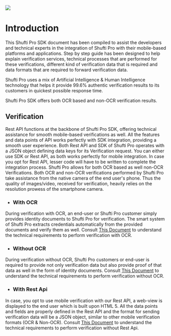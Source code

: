 [![](https://raw.githubusercontent.com/shuftipro/RESTful-API-v1.2/master/assets/banner.jpg)](https://www.shuftipro.com/)

# Introduction

This Shufti Pro SDK document has been compiled to assist the developers and technical experts in the integration of Shufti Pro with their mobile-based platforms and applications. Step by step guide has been designed to help explain verification services, technical processes that are performed for these verifications, different kind of verification data that is required and data formats that are required to forward verification data. 

Shufti Pro uses a mix of Artificial Intelligence & Human Intelligence technology that helps it provide 99.6% authentic verification results to its customers in quickest possible response time.

Shufti Pro SDK offers both OCR based and non-OCR verification results. 

## Verification
Rest API functions at the backbone of Shufti Pro SDK, offering technical assistance for smooth mobile-based verifications as well. All the features and data points of API works perfectly with SDK integration, providing a smooth user experience.
Both Rest API and SDK of Shufti Pro operates with a JSON object defining data keys for its Verification request. You can either use SDK or Rest API, as both works perfectly for mobile integration. In case you opt for Rest API, lesser code will have to be written to complete the integration process. 
Shufti Pro allows for both OCR based as well non-OCR Verifications. Both OCR and non-OCR verifications performed by Shufti Pro take assistance from the native camera of the end user's phone. Thus the quality of images/video, received for verification, heavily relies on the resolution prowess of the smartphone camera.

* ### With OCR
During verification with OCR, an end-user or Shufti Pro customer simply provides identity documents to Shufti Pro for verification. The smart system of Shufti Pro extracts credentials automatically from the provided documents and verify them as well. Consult [This Document](verification-with-ocr) to understand the technical requirements to perform verification with OCR.
    
* ### Without OCR
During verification without OCR, Shufti Pro customers or end-user is required to provide not only verification data but also provide proof of that data as well in the form of identity documents. Consult [This Document](verification-without-ocr) to understand the technical requirements to perform verification without OCR.

* ### With Rest Api
In case, you opt to use mobile verification with our Rest API, a web-view is displayed to the end user which is built upon HTML 5. All the data points and fields are properly defined in the Rest API and the format for sending verification data will be a JSON object, similar to other mobile verification formats (OCR & Non-OCR). Consult [This Document](verification-with-rest-api) to understand the technical requirements to perform verification without Rest Api.

